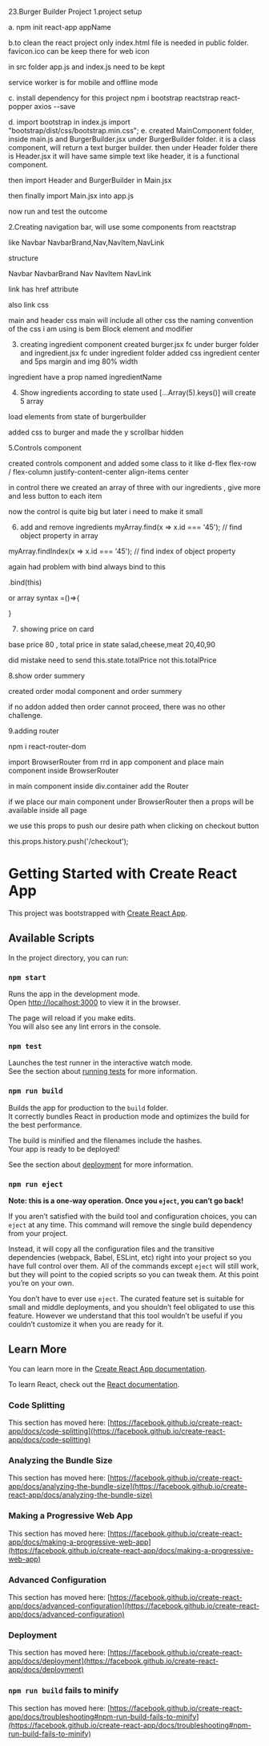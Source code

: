 23.Burger Builder Project
1.project setup

a. npm init react-app appName

b.to clean the react project only index.html file is needed in public folder.
favicon.ico can be keep there for web icon

in src folder app.js and index.js need to be kept

service worker is for mobile and offline mode

c. install dependency for this project
npm i bootstrap reactstrap react-popper axios --save

d. import bootstrap in index.js
import "bootstrap/dist/css/bootstrap.min.css";
e. created MainComponent folder, inside main.js and BurgerBuilder.jsx under BurgerBuilder folder. it is a class component, will return a text burger builder. then under Header folder there is Header.jsx it will have same simple text like header, it is a functional component.

then import Header and BurgerBuilder in Main.jsx

then finally import Main.jsx into app.js

now run and test the outcome

2.Creating navigation bar,
will use some components from reactstrap

like Navbar
NavbarBrand,Nav,NavItem,NavLink

structure

Navbar
NavbarBrand
Nav
NavItem
NavLink

link has href attribute

also link css

main and header css
main will include all other css
the naming convention of the css i am using is bem
Block element and modifier

3. creating ingredient component
   created burger.jsx fc under burger folder and ingredient.jsx fc under ingredient folder
   added css ingredient center and 5ps margin and img 80% width

ingredient have a prop named ingredientName

4. Show ingredients according to state
   used
   [...Array(5).keys()] will create 5 array

load elements from state of burgerbuilder

added css to burger and made the y scrollbar hidden

5.Controls component

created controls component and added some class to it like
d-flex flex-row / flex-column justify-content-center align-items center

in control there we created an array of three with our ingredients , give more and less button to each item

now the control is quite big but later i need to make it small

6. add and remove ingredients
   myArray.find(x => x.id === '45'); // find object property in array

myArray.findIndex(x => x.id === '45'); // find index of object property

again had problem with bind
always bind to this

.bind(this)

or array syntax =()=>{

}

7. showing price on card

base price 80 , total price in state
salad,cheese,meat 20,40,90

did mistake need to send this.state.totalPrice not this.totalPrice

8.show order summery

created order modal component and order summery

if no addon added then order cannot proceed,
there was no other challenge.

9.adding router

npm i react-router-dom

import BrowserRouter from rrd in app component and place main component inside BrowserRouter

in main component inside div.container add the Router

<Router exact path="/something" component={}>
<Router exact path="/" component={}>

if we place our main component under BrowserRouter then a props will be available inside all page

we use this props to push our desire path when clicking on checkout button

this.props.history.push('/checkout');

# Getting Started with Create React App

This project was bootstrapped with [Create React App](https://github.com/facebook/create-react-app).

## Available Scripts

In the project directory, you can run:

### `npm start`

Runs the app in the development mode.\
Open [http://localhost:3000](http://localhost:3000) to view it in the browser.

The page will reload if you make edits.\
You will also see any lint errors in the console.

### `npm test`

Launches the test runner in the interactive watch mode.\
See the section about [running tests](https://facebook.github.io/create-react-app/docs/running-tests) for more information.

### `npm run build`

Builds the app for production to the `build` folder.\
It correctly bundles React in production mode and optimizes the build for the best performance.

The build is minified and the filenames include the hashes.\
Your app is ready to be deployed!

See the section about [deployment](https://facebook.github.io/create-react-app/docs/deployment) for more information.

### `npm run eject`

**Note: this is a one-way operation. Once you `eject`, you can’t go back!**

If you aren’t satisfied with the build tool and configuration choices, you can `eject` at any time. This command will remove the single build dependency from your project.

Instead, it will copy all the configuration files and the transitive dependencies (webpack, Babel, ESLint, etc) right into your project so you have full control over them. All of the commands except `eject` will still work, but they will point to the copied scripts so you can tweak them. At this point you’re on your own.

You don’t have to ever use `eject`. The curated feature set is suitable for small and middle deployments, and you shouldn’t feel obligated to use this feature. However we understand that this tool wouldn’t be useful if you couldn’t customize it when you are ready for it.

## Learn More

You can learn more in the [Create React App documentation](https://facebook.github.io/create-react-app/docs/getting-started).

To learn React, check out the [React documentation](https://reactjs.org/).

### Code Splitting

This section has moved here: [https://facebook.github.io/create-react-app/docs/code-splitting](https://facebook.github.io/create-react-app/docs/code-splitting)

### Analyzing the Bundle Size

This section has moved here: [https://facebook.github.io/create-react-app/docs/analyzing-the-bundle-size](https://facebook.github.io/create-react-app/docs/analyzing-the-bundle-size)

### Making a Progressive Web App

This section has moved here: [https://facebook.github.io/create-react-app/docs/making-a-progressive-web-app](https://facebook.github.io/create-react-app/docs/making-a-progressive-web-app)

### Advanced Configuration

This section has moved here: [https://facebook.github.io/create-react-app/docs/advanced-configuration](https://facebook.github.io/create-react-app/docs/advanced-configuration)

### Deployment

This section has moved here: [https://facebook.github.io/create-react-app/docs/deployment](https://facebook.github.io/create-react-app/docs/deployment)

### `npm run build` fails to minify

This section has moved here: [https://facebook.github.io/create-react-app/docs/troubleshooting#npm-run-build-fails-to-minify](https://facebook.github.io/create-react-app/docs/troubleshooting#npm-run-build-fails-to-minify)
